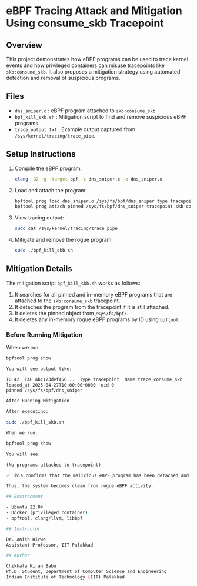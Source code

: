 # eBPF Tracing Attack and Mitigation Using consume_skb Tracepoint

## Overview
This project demonstrates how eBPF programs can be used to trace kernel events and how privileged containers can misuse tracepoints like `skb:consume_skb`. It also proposes a mitigation strategy using automated detection and removal of suspicious programs.

## Files

- `dns_sniper.c` : eBPF program attached to `skb:consume_skb`.
- `bpf_kill_skb.sh` : Mitigation script to find and remove suspicious eBPF programs.
- `trace_output.txt` : Example output captured from `/sys/kernel/tracing/trace_pipe`.

## Setup Instructions

1. Compile the eBPF program:

    ```bash
    clang -O2 -g -target bpf -c dns_sniper.c -o dns_sniper.o
    ```

2. Load and attach the program:

    ```bash
    bpftool prog load dns_sniper.o /sys/fs/bpf/dns_sniper type tracepoint
    bpftool prog attach pinned /sys/fs/bpf/dns_sniper tracepoint skb consume_skb
    ```

3. View tracing output:

    ```bash
    sudo cat /sys/kernel/tracing/trace_pipe
    ```

4. Mitigate and remove the rogue program:

    ```bash
    sudo ./bpf_kill_skb.sh
    ```
## Mitigation Details

The mitigation script `bpf_kill_skb.sh` works as follows:

1. It searches for all pinned and in-memory eBPF programs that are attached to the `skb:consume_skb` tracepoint.
2. It detaches the program from the tracepoint if it is still attached.
3. It deletes the pinned object from `/sys/fs/bpf/`.
4. It deletes any in-memory rogue eBPF programs by ID using `bpftool`.

### Before Running Mitigation

When we run:

```bash
bpftool prog show

You will see output like:

ID 42  TAG abc123def456...  Type tracepoint  Name trace_consume_skb
loaded_at 2025-04-27T10:00:00+0000  uid 0
pinned /sys/fs/bpf/dns_sniper

After Running Mitigation

After executing:

sudo ./bpf_kill_skb.sh

When we run:

bpftool prog show

You will see:

(No programs attached to tracepoint)

✅ This confirms that the malicious eBPF program has been detached and removed from the kernel.

Thus, the system becomes clean from rogue eBPF activity.

## Environment

- Ubuntu 22.04
- Docker (privileged container)
- bpftool, clang/llvm, libbpf

## Instructor

Dr. Anish Hirwe  
Assistant Professor, IIT Palakkad

## Author

Chikkala Kiran Babu  
Ph.D. Student, Department of Computer Science and Engineering  
Indian Institute of Technology (IIT) Palakkad
